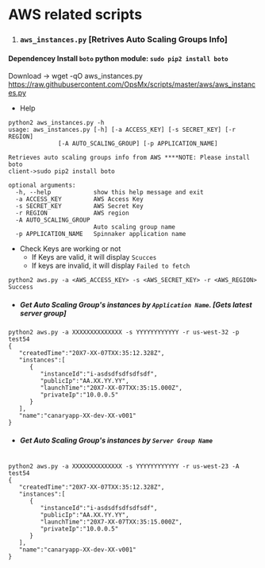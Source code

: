 # AWS related scripts
1. ### `aws_instances.py` [Retrives Auto Scaling Groups Info]
#### Dependencey Install `boto` python module: `sudo pip2 install boto`
Download -> wget -qO aws_instances.py https://raw.githubusercontent.com/OpsMx/scripts/master/aws/aws_instances.py

* Help
```
python2 aws_instances.py -h
usage: aws_instances.py [-h] [-a ACCESS_KEY] [-s SECRET_KEY] [-r REGION]
              [-A AUTO_SCALING_GROUP] [-p APPLICATION_NAME]

Retrieves auto scaling groups info from AWS ****NOTE: Please install boto
client->sudo pip2 install boto

optional arguments:
  -h, --help            show this help message and exit
  -a ACCESS_KEY         AWS Access Key
  -s SECRET_KEY         AWS Secret Key
  -r REGION             AWS region
  -A AUTO_SCALING_GROUP
                        Auto scaling group name
  -p APPLICATION_NAME   Spinnaker application name

```
* Check Keys are working or not
  * If Keys are valid, it will display `Scucces`
  * If keys are invalid, it will display `Failed to fetch`
```
python2 aws.py -a <AWS_ACCESS_KEY> -s <AWS_SECRET_KEY> -r <AWS_REGION>
Success
```
* ##### Get Auto Scaling Group's instances by `Application Name`. [Gets latest server group]
```
python2 aws.py -a XXXXXXXXXXXXXX -s YYYYYYYYYYYY -r us-west-32 -p test54
{
   "createdTime":"20X7-XX-07TXX:35:12.328Z",
   "instances":[
      {
         "instanceId":"i-asdsdfsdfsdfsdf",
         "publicIp":"AA.XX.YY.YY",
         "launchTime":"20X7-XX-07TXX:35:15.000Z",
         "privateIp":"10.0.0.5"
      }
   ],
   "name":"canaryapp-XX-dev-XX-v001"
}
```
* #####  Get Auto Scaling Group's instances by `Server Group Name` 
```

python2 aws.py -a XXXXXXXXXXXXXX -s YYYYYYYYYYYY -r us-west-23 -A test54
{
   "createdTime":"20X7-XX-07TXX:35:12.328Z",
   "instances":[
      {
         "instanceId":"i-asdsdfsdfsdfsdf",
         "publicIp":"AA.XX.YY.YY",
         "launchTime":"20X7-XX-07TXX:35:15.000Z",
         "privateIp":"10.0.0.5"
      }
   ],
   "name":"canaryapp-XX-dev-XX-v001"
}
```
